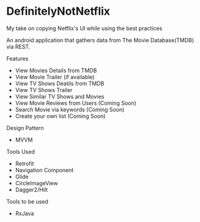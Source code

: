# DefinitelyNotNetflix
My take on copying Netflix's UI while using the best practices


An android application that gathers data from The Movie Database(TMDB)
via REST.



  Features
* View Movies Details from TMDB
* View Movie Trailer (if available)
* View TV Shows Deatils from TMDB
* View TV Shows Trailer 
* View Similar TV Shows and Movies
* View Movie Reviews from Users (Coming Soon)
* Search Movie via keywords (Coming Soon)
* Create your own list (Coming Soon)




 
Design Pattern
* MVVM

Tools Used
* Retrofit
* Navigation Component
* Glide
* CircleImageView
* Dagger2/Hilt

Tools to be used
* RxJava
 
          

